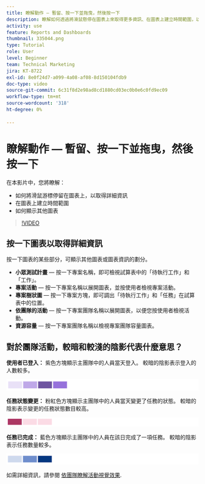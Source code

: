 ```yaml
---
title: 瞭解動作 — 暫留、按一下並拖曳，然後按一下
description: 瞭解如何透過將滑鼠懸停在圖表上來取得更多資訊、在圖表上建立時間範圍，以及如何使其他圖表顯示，所有這些都在 [!UICONTROL 增強型分析].
activity: use
feature: Reports and Dashboards
thumbnail: 335044.png
type: Tutorial
role: User
level: Beginner
team: Technical Marketing
jira: KT-8722
exl-id: 8e0f24d7-a099-4a08-af08-8d150104fdb9
doc-type: video
source-git-commit: 6c31f8d2e98ad8cd1880cd03ec0b0e6c0fd9ec09
workflow-type: tm+mt
source-wordcount: '318'
ht-degree: 0%

---
```


# 瞭解動作 — 暫留、按一下並拖曳，然後按一下

在本影片中，您將瞭解：

* 如何將滑鼠游標停留在圖表上，以取得詳細資訊
* 在圖表上建立時間範圍
* 如何顯示其他圖表

>[!VIDEO](https://video.tv.adobe.com/v/335044/?quality=12&learn=on)

## 按一下圖表以取得詳細資訊

按一下圖表的某些部分，可顯示其他圖表或圖表資訊的劃分。

* **小眾測試計畫** — 按一下專案名稱，即可檢視試算表中的「待執行工作」和「工作」。
* **專案活動** — 按一下專案名稱以展開圖表，並按使用者檢視專案活動。
* **專案樹狀圖** — 按一下專案方塊，即可調出「待執行工作」和「任務」在試算表中的位置。
* **依團隊的活動** — 按一下專案團隊名稱以展開圖表，以便您按使用者檢視活動。
* **資源容量** — 按一下專案團隊名稱以檢視專案團隊容量圖表。

## 對於團隊活動，較暗和較淺的陰影代表什麼意思？

**使用者已登入：** 紫色方塊顯示主團隊中的人員當天登入。 較暗的陰影表示登入的人數較多。

![紫色陰影方塊的影像](assets/purple-shaded-boxes.png)

**任務狀態變更：** 粉紅色方塊顯示主團隊中的人員當天變更了任務的狀態。 較暗的陰影表示變更的任務狀態數目較高。

![粉紅色陰影方塊的影像](assets/pink-shaded-boxes.png)

**任務已完成：** 藍色方塊顯示主團隊中的人員在該日完成了一項任務。 較暗的陰影表示任務數量較多。

![藍色陰影方塊的影像](assets/blue-shaded-boxes.png)

如需詳細資訊，請參閱 [依團隊瞭解活動視覺效果](https://experienceleague.adobe.com/docs/workfront/using/reporting/enhanced-analytics/activity-by-team-overview.html?lang=en).
